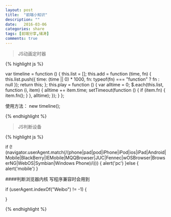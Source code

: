 ```yaml
---
layout: post
title:  "前端小知识"
description: ""
date:   2016-03-06
categories: share
tags: [前端分享,储涛]
comments: true
---
```


>JS动画定时器

{% highlight js %}

var timeline = function () {
    this.list = [];
    this.add = function (time, fn) {
        this.list.push({
            time: (time || 0) * 1000,
            fn: typeof(fn) === "function" ? fn : null
        });
        return this;
    };
    this.play = function () {
        var alltime = 0;
        $.each(this.list, function (i, item) {
            alltime += item.time;
            setTimeout(function () {
                if (item.fn) {
                    item.fn();
                }
            }, alltime);
        });
    }
};

使用方法： new timeline();


{% endhighlight %}

>JS判断设备

{% highlight js %}


if (!(navigator.userAgent.match(/(phone|pad|pod|iPhone|iPod|ios|iPad|Android|Mobile|BlackBerry|IEMobile|MQQBrowser|JUC|Fennec|wOSBrowser|BrowserNG|WebOS|Symbian|Windows Phone)/i))) {
    alert('pc')
}else {
    alert('mobile')
}

####判断浏览器内核 写程序兼容时会用到

 if (userAgent.indexOf("Weibo") != -1) {
       
 }


{% endhighlight %}

